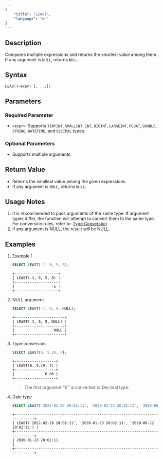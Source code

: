 ```yaml
---
{
    "title": "LEAST",
    "language": "en"
}
---
```


## Description

Compares multiple expressions and returns the smallest value among them. If any argument is `NULL`, returns `NULL`.

## Syntax

```sql
LEAST(<expr> [, ...])
```

## Parameters
### Required Parameter
- `<expr>`: Supports `TINYINT`, `SMALLINT`, `INT`, `BIGINT`, `LARGEINT`, `FLOAT`, `DOUBLE`, `STRING`, `DATETIME`, and `DECIMAL` types.
### Optional Parameters
- Supports multiple arguments.

## Return Value
- Returns the smallest value among the given expressions.
- If any argument is `NULL`, returns `NULL`.

## Usage Notes
1. It is recommended to pass arguments of the same type. If argument types differ, the function will attempt to convert them to the same type. For conversion rules, refer to: [Type Conversion](../../../basic-element/sql-data-types/conversion/overview.md)
2. If any argument is NULL, the result will be NULL.


## Examples
1. Example 1
    ```sql
    SELECT LEAST(-1, 0, 5, 8);
    ```
    ```text
    +--------------------+
    | LEAST(-1, 0, 5, 8) |
    +--------------------+
    |                 -1 |
    +--------------------+
    ```
2. NULL argument
    ```sql
    SELECT LEAST(-1, 0, 5, NULL);
    ```
    ```text
    +-----------------------+
    | LEAST(-1, 0, 5, NULL) |
    +-----------------------+
    |                  NULL |
    +-----------------------+
    ```
3. Type conversion
    ```sql
    SELECT LEAST(6, 9.29, 7);
    ```
    ```text
    +-------------------+
    | LEAST(6, 9.29, 7) |
    +-------------------+
    |              6.00 |
    +-------------------+
    ```
    > The first argument "6" is converted to Decimal type.
4. Date type
    ```sql
    SELECT LEAST('2022-02-26 20:02:11', '2020-01-23 20:02:11', '2020-06-22 20:02:11');
    ```
    ```text
    +----------------------------------------------------------------------------+
    | LEAST('2022-02-26 20:02:11', '2020-01-23 20:02:11', '2020-06-22 20:02:11') |
    +----------------------------------------------------------------------------+
    | 2020-01-23 20:02:11                                                        |
    +----------------------------------------------------------------------------+
    ```